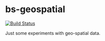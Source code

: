 # bs-geospatial

[![Build Status](https://drone.io/github.com/blacksun1/bs-geospatial/status.png)](https://drone.io/github.com/blacksun1/bs-geospatial/latest)

Just some experiments with geo-spatial data.
